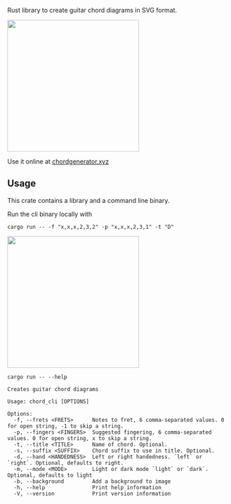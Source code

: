 Rust library to create guitar chord diagrams in SVG format.

<img src="https://github.com/whostolemyhat/chord-gen/blob/main/fixtures/13217194300744275703.svg" width="300" />

Use it online at [chordgenerator.xyz](https://chordgenerator.xyz)

## Usage

This crate contains a library and a command line binary.

Run the cli binary locally with

```
cargo run -- -f "x,x,x,2,3,2" -p "x,x,x,2,3,1" -t "D"
```

<img src="https://github.com/whostolemyhat/chord-gen/blob/main/fixtures/4095730029079104823.svg" width="300" />

``` 
cargo run -- --help

Creates guitar chord diagrams

Usage: chord_cli [OPTIONS]

Options:
  -f, --frets <FRETS>      Notes to fret, 6 comma-separated values. 0 for open string, -1 to skip a string.
  -p, --fingers <FINGERS>  Suggested fingering, 6 comma-separated values. 0 for open string, x to skip a string.
  -t, --title <TITLE>      Name of chord. Optional.
  -s, --suffix <SUFFIX>    Chord suffix to use in title. Optional.
  -d, --hand <HANDEDNESS>  Left or right handedness. `left` or `right`. Optional, defaults to right.
  -m, --mode <MODE>        Light or dark mode `light` or `dark`. Optional, defaults to light
  -b, --background         Add a background to image
  -h, --help               Print help information
  -V, --version            Print version information
```
